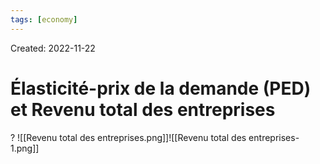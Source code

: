 ```yaml
---
tags: [economy]
---
```

Created: 2022-11-22

# Élasticité-prix de la demande (PED) et Revenu total des entreprises
?
![[Revenu total des entreprises.png]]![[Revenu total des entreprises-1.png]]
<!--SR:!2023-10-20,78,230-->

